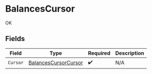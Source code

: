 # BalancesCursor

OK


## Fields

| Field                                                                   | Type                                                                    | Required                                                                | Description                                                             |
| ----------------------------------------------------------------------- | ----------------------------------------------------------------------- | ----------------------------------------------------------------------- | ----------------------------------------------------------------------- |
| `Cursor`                                                                | [BalancesCursorCursor](../../Models/Components/BalancesCursorCursor.md) | :heavy_check_mark:                                                      | N/A                                                                     |